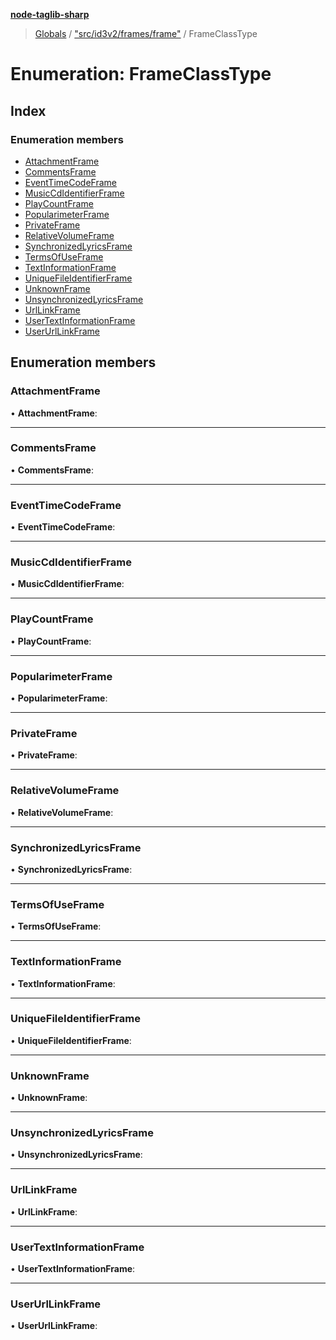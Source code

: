 **[node-taglib-sharp](../README.md)**

> [Globals](../globals.md) / ["src/id3v2/frames/frame"](../modules/_src_id3v2_frames_frame_.md) / FrameClassType

# Enumeration: FrameClassType

## Index

### Enumeration members

* [AttachmentFrame](_src_id3v2_frames_frame_.frameclasstype.md#attachmentframe)
* [CommentsFrame](_src_id3v2_frames_frame_.frameclasstype.md#commentsframe)
* [EventTimeCodeFrame](_src_id3v2_frames_frame_.frameclasstype.md#eventtimecodeframe)
* [MusicCdIdentifierFrame](_src_id3v2_frames_frame_.frameclasstype.md#musiccdidentifierframe)
* [PlayCountFrame](_src_id3v2_frames_frame_.frameclasstype.md#playcountframe)
* [PopularimeterFrame](_src_id3v2_frames_frame_.frameclasstype.md#popularimeterframe)
* [PrivateFrame](_src_id3v2_frames_frame_.frameclasstype.md#privateframe)
* [RelativeVolumeFrame](_src_id3v2_frames_frame_.frameclasstype.md#relativevolumeframe)
* [SynchronizedLyricsFrame](_src_id3v2_frames_frame_.frameclasstype.md#synchronizedlyricsframe)
* [TermsOfUseFrame](_src_id3v2_frames_frame_.frameclasstype.md#termsofuseframe)
* [TextInformationFrame](_src_id3v2_frames_frame_.frameclasstype.md#textinformationframe)
* [UniqueFileIdentifierFrame](_src_id3v2_frames_frame_.frameclasstype.md#uniquefileidentifierframe)
* [UnknownFrame](_src_id3v2_frames_frame_.frameclasstype.md#unknownframe)
* [UnsynchronizedLyricsFrame](_src_id3v2_frames_frame_.frameclasstype.md#unsynchronizedlyricsframe)
* [UrlLinkFrame](_src_id3v2_frames_frame_.frameclasstype.md#urllinkframe)
* [UserTextInformationFrame](_src_id3v2_frames_frame_.frameclasstype.md#usertextinformationframe)
* [UserUrlLinkFrame](_src_id3v2_frames_frame_.frameclasstype.md#userurllinkframe)

## Enumeration members

### AttachmentFrame

•  **AttachmentFrame**: 

___

### CommentsFrame

•  **CommentsFrame**: 

___

### EventTimeCodeFrame

•  **EventTimeCodeFrame**: 

___

### MusicCdIdentifierFrame

•  **MusicCdIdentifierFrame**: 

___

### PlayCountFrame

•  **PlayCountFrame**: 

___

### PopularimeterFrame

•  **PopularimeterFrame**: 

___

### PrivateFrame

•  **PrivateFrame**: 

___

### RelativeVolumeFrame

•  **RelativeVolumeFrame**: 

___

### SynchronizedLyricsFrame

•  **SynchronizedLyricsFrame**: 

___

### TermsOfUseFrame

•  **TermsOfUseFrame**: 

___

### TextInformationFrame

•  **TextInformationFrame**: 

___

### UniqueFileIdentifierFrame

•  **UniqueFileIdentifierFrame**: 

___

### UnknownFrame

•  **UnknownFrame**: 

___

### UnsynchronizedLyricsFrame

•  **UnsynchronizedLyricsFrame**: 

___

### UrlLinkFrame

•  **UrlLinkFrame**: 

___

### UserTextInformationFrame

•  **UserTextInformationFrame**: 

___

### UserUrlLinkFrame

•  **UserUrlLinkFrame**:
